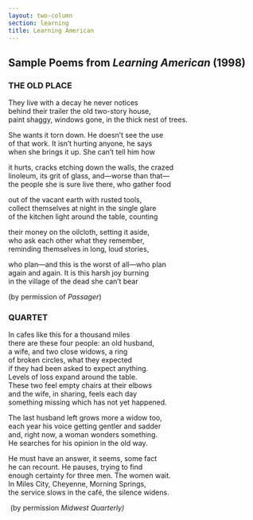 ```yaml
---
layout: two-column
section: learning
title: Learning American 
---
```


## Sample Poems from _Learning American_ (1998)

<h3>THE  OLD PLACE</h3>
<p> They live  with a decay he never notices<br />
    behind their  trailer the old two-story house,<br />
    paint  shaggy, windows gone, in the thick nest of trees.</p>
<p>She wants it  torn down. He doesn&rsquo;t see the use <br />
    of that  work. It isn&rsquo;t hurting anyone, he says<br />
    when she  brings it up. She can&rsquo;t tell him how</p>
<p>it hurts,  cracks etching down the walls, the crazed<br />
    linoleum,  its grit of glass, and&mdash;worse than that&mdash;<br />
    the people  she is sure live there, who gather food</p>
<p>out of the  vacant earth with rusted tools,<br />
    collect  themselves at night in the single glare<br />
    of the  kitchen light around the table, counting</p>
<p>their money  on the oilcloth, setting it aside,<br />
    who ask each  other what they remember,<br />
    reminding  themselves in long, loud stories,</p>
<p>who plan&mdash;and  this is the worst of all&mdash;who plan<br />
    again and  again. It is this harsh joy burning<br />
    in the  village of the dead she can&rsquo;t bear</p>
<p>(by  permission of <em>Passager</em>)</p>
<h3>QUARTET</h3>
<p>In  cafes like this for a thousand miles<br />
    there  are these four people: an old husband,<br />
    a  wife, and two close widows, a ring<br />
    of  broken circles, what they expected<br />
    if  they had been asked to expect anything.<br />
    Levels  of loss expand around the table.<br />
    These  two feel empty chairs at their elbows<br />
    and  the wife, in sharing, feels each day<br />
    something  missing which has not yet happened.</p>
<p>The  last husband left grows more a widow too,<br />
    each  year his voice getting gentler and sadder<br />
    and,  right now, a woman wonders something.<br />
    He  searches for his opinion in the old way.</p>
<p>He  must have an answer, it seems, some fact<br />
    he  can recount. He pauses, trying to find<br />
    enough  certainty for three men. The women wait.<br />
    In Miles City, Cheyenne, Morning  Springs,<br />
    the  service slows in the caf&eacute;, the silence widens. </p>
<p>&nbsp;(by  permission <em>Midwest</em><em> Quarterly)</em></p>
